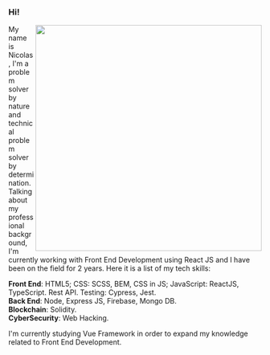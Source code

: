 ### Hi!

<p>
  <img width="450px" align="right" src="https://user-images.githubusercontent.com/66505477/235739568-ff9b5816-e460-444c-9a08-5f06c3cf60ad.png">
  <p align="left">
My name is Nicolas, I'm a problem solver by nature and technical problem solver by determination.  
Talking about my professional background, I'm currently working with Front End Development using React JS and  
I have been on the field for 2 years.  
Here it is a list of my tech skills:

**Front End**: HTML5; CSS: SCSS, BEM, CSS in JS; JavaScript: ReactJS,
TypeScript. Rest API. Testing: Cypress, Jest.  
**Back End**: Node, Express JS, Firebase, Mongo DB.  
**Blockchain**: Solidity.  
**CyberSecurity**: Web Hacking.  

I'm currently studying Vue Framework in order to expand my knowledge related to Front End Development.
</p>
</p>

